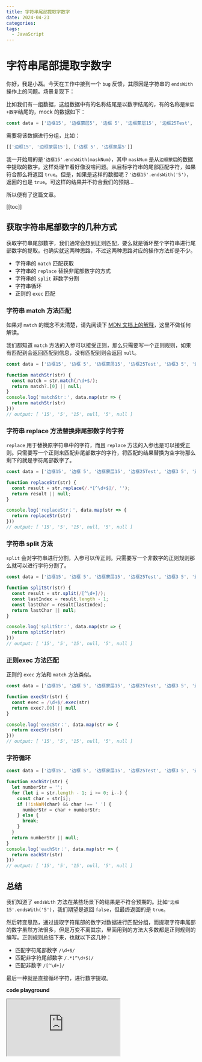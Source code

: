 ```yaml
---
title: 字符串尾部提取字数字
date: 2024-04-23
categories:
tags:
  - JavaScript
---
```


# 字符串尾部提取字数字

你好，我是小磊。今天在工作中接到一个 `bug` 反馈，其原因是字符串的 `endsWith` 操作上的问题。场景复现下：

比如我们有一组数据，这组数据中有的名称结尾是以数字结尾的，有的名称是`蒙层+数字`结尾的，mock 的数据如下：

```JavaScript
const data = ['边框15', '边框蒙层5', '边框 5', '边框蒙层15', '边框25Test', '边框3 5'];
```

需要将该数据进行分组，比如：

```JavaScript
[['边框15', '边框蒙层15'], ['边框 5', '边框蒙层5']]
```

我一开始用的是`'边框15'.endsWith(maskNum)`，其中 `maskNum` 是从`边框蒙层`的数据中提取的数字。这样处理乍看好像没啥问题。从目标字符串的尾部匹配字符，如果符合那么将返回 `true`。但是，如果是这样的数据呢？`'边框15'.endsWith('5')`，返回的也是 `true`。可这样的结果并不符合我们的预期...

所以便有了这篇文章。

<!-- more -->

[[toc]]

## 获取字符串尾部数字的几种方式

获取字符串尾部数字，我们通常会想到正则匹配，要么就是循环整个字符串进行尾部数字的提取。也确实就这两种思路，不过这两种思路对应的操作方法却是不少。

- 字符串的 `match` 匹配获取
- 字符串的 `replace` 替换非尾部数字的方式
- 字符串的 `split` 非数字分割
- 字符串循环
- 正则的 `exec` 匹配

### 字符串 match 方法匹配

如果对 `match` 的概念不太清楚，请先阅读下 [MDN 文档上的解释](https://developer.mozilla.org/en-US/docs/Web/JavaScript/Reference/Global_Objects/String/match)，这里不做任何解读。

我们都知道 `match` 方法的入参可以接受正则，那么只需要写一个正则规则，如果有匹配到会返回匹配到信息，没有匹配到则会返回 `null`。

```JavaScript
const data = ['边框15', '边框 5', '边框蒙层15', '边框25Test', '边框3 5', '边框25 ']

function matchStr(str) {
  const match = str.match(/\d+$/);
  return match?.[0] || null;
}
console.log('matchStr：', data.map(str => {
  return matchStr(str)
}))
// output: [ '15', '5', '15', null, '5', null ]
```

### 字符串 replace 方法替换非尾部数字的字符

`replace` 用于替换原字符串中的字符，而且 `replace` 方法的入参也是可以接受正则。只需要写一个正则来匹配非尾部数字的字符，将匹配的结果替换为空字符那么剩下的就是字符尾部数字了。

```JavaScript
const data = ['边框15', '边框 5', '边框蒙层15', '边框25Test', '边框3 5', '边框25 ']

function replaceStr(str) {
  const result = str.replace(/.*[^\d+$]/, '');
  return result || null;
}

console.log('replaceStr：', data.map(str => {
  return replaceStr(str)
}))
// output: [ '15', '5', '15', null, '5', null ]
```

### 字符串 split 方法

`split` 会对字符串进行分割，入参可以传正则。只需要写一个非数字的正则规则那么就可以进行字符分割了。

```JavaScript
const data = ['边框15', '边框 5', '边框蒙层15', '边框25Test', '边框3 5', '边框25 ']

function splitStr(str) {
  const result = str.split(/[^\d+]/);
  const lastIndex = result.length - 1;
  const lastChar = result[lastIndex];
  return lastChar || null;
}

console.log('splitStr：', data.map(str => {
  return splitStr(str)
}))
// output: [ '15', '5', '15', null, '5', null ]
```

### 正则exec 方法匹配

正则的 `exec` 方法和 `match` 方法类似。

```JavaScript
const data = ['边框15', '边框 5', '边框蒙层15', '边框25Test', '边框3 5', '边框25 ']

function execStr(str) {
  const exec = /\d+$/.exec(str)
  return exec?.[0] || null
}

console.log('execStr：', data.map(str => {
  return execStr(str)
}))
// output: [ '15', '5', '15', null, '5', null ]
```

### 字符循环

```JavaScript
const data = ['边框15', '边框 5', '边框蒙层15', '边框25Test', '边框3 5', '边框25 ']

function eachStr(str) {
  let numberStr = '';
  for (let i = str.length - 1; i >= 0; i--) {
    const char = str[i];
    if (!isNaN(char) && char !== ' ') {
      numberStr = char + numberStr;
    } else {
      break;
    }
  }
  return numberStr || null;
}
console.log('eachStr：', data.map(str => {
  return eachStr(str)
}))
// output: [ '15', '5', '15', null, '5', null ]
```

## 总结

我们知道了 `endsWith` 方法在某些场景下的结果是不符合预期的。比如`'边框 15'.endsWith('5')`，我们期望是返回 `false`，但最终返回的是 `true`。

然后转变思路，通过提取字符尾部的数字对数据进行匹配分组，而提取字符串尾部的数字虽然方法很多，但是万变不离其宗，里面用到的方法大多数都是正则规则的编写。正则规则总结下来，也就以下这几种：

+ 匹配字符尾部数字 `/\d+$/`
+ 匹配非字符尾部数字 `/.*[^\d+$]/`
+ 匹配非数字 `/[^\d+]/`

最后一种就是直接循环字符，进行数字提取。

**code playground**

<iframe src="https://code.juejin.cn/pen/7361016617901228059"></iframe>